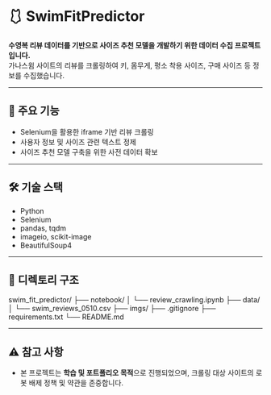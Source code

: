 # 🩱 SwimFitPredictor

**수영복 리뷰 데이터를 기반으로 사이즈 추천 모델을 개발하기 위한 데이터 수집 프로젝트입니다.**  
가나스윔 사이트의 리뷰를 크롤링하여 키, 몸무게, 평소 착용 사이즈, 구매 사이즈 등 정보를 수집했습니다.

---

## 📌 주요 기능
- Selenium을 활용한 iframe 기반 리뷰 크롤링
- 사용자 정보 및 사이즈 관련 텍스트 정제
- 사이즈 추천 모델 구축을 위한 사전 데이터 확보

---

## 🛠 기술 스택
- Python
- Selenium
- pandas, tqdm
- imageio, scikit-image
- BeautifulSoup4

---

## 📁 디렉토리 구조
swim_fit_predictor/
├── notebook/
│ └── review_crawling.ipynb
├── data/ 
│ └── swim_reviews_0510.csv
├── imgs/ 
├── .gitignore
├── requirements.txt
└── README.md

---

## ⚠️ 참고 사항
- 본 프로젝트는 **학습 및 포트폴리오 목적**으로 진행되었으며, 크롤링 대상 사이트의 로봇 배제 정책 및 약관을 존중합니다.


